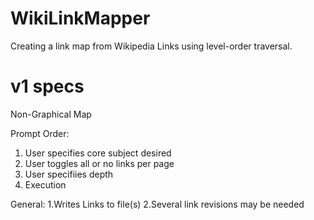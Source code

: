 # WikiLinkMapper
Creating a link map from Wikipedia Links using level-order traversal.

# v1 specs 

Non-Graphical Map

Prompt Order:
1. User specifies core subject desired
2. User toggles all or no links per page
3. User specifiies depth
4. Execution

General:
1.Writes Links to file(s)
2.Several link revisions may be needed
